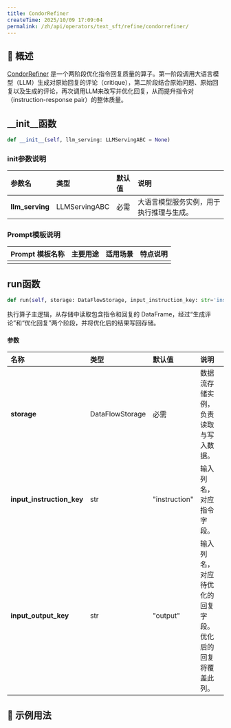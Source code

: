 ```yaml
---
title: CondorRefiner
createTime: 2025/10/09 17:09:04
permalink: /zh/api/operators/text_sft/refine/condorrefiner/
---
```


## 📘 概述
[CondorRefiner](https://github.com/OpenDCAI/DataFlow/blob/main/dataflow/operators/reasoning/refine/condor_refiner.py) 是一个两阶段优化指令回复质量的算子。第一阶段调用大语言模型（LLM）生成对原始回复的评论（critique），第二阶段结合原始问题、原始回复以及生成的评论，再次调用LLM来改写并优化回复，从而提升指令对（instruction-response pair）的整体质量。

## __init__函数
```python
def __init__(self, llm_serving: LLMServingABC = None)
```
### init参数说明
| 参数名 | 类型 | 默认值 | 说明 |
| :------------------ | :-------------- | :---------------------------- | :------------------------------ |
| **llm_serving** | LLMServingABC | 必需 | 大语言模型服务实例，用于执行推理与生成。 |

### Prompt模板说明
| Prompt 模板名称 | 主要用途 | 适用场景 | 特点说明 |
| -------------------------------- | ------------- | ----------------------- | ----------------------------------------------------- |
| | | | |

## run函数
```python
def run(self, storage: DataFlowStorage, input_instruction_key: str='instruction', input_output_key: str='output')
```
执行算子主逻辑，从存储中读取包含指令和回复的 DataFrame，经过“生成评论”和“优化回复”两个阶段，并将优化后的结果写回存储。

#### 参数
| 名称 | 类型 | 默认值 | 说明 |
| :------------- | :---------------- | :---------------- | :----------------- |
| **storage** | DataFlowStorage | 必需 | 数据流存储实例，负责读取与写入数据。 |
| **input_instruction_key** | str | "instruction" | 输入列名，对应指令字段。 |
| **input_output_key** | str | "output" | 输入列名，对应待优化的回复字段。优化后的回复将覆盖此列。 |

## 🧠 示例用法
